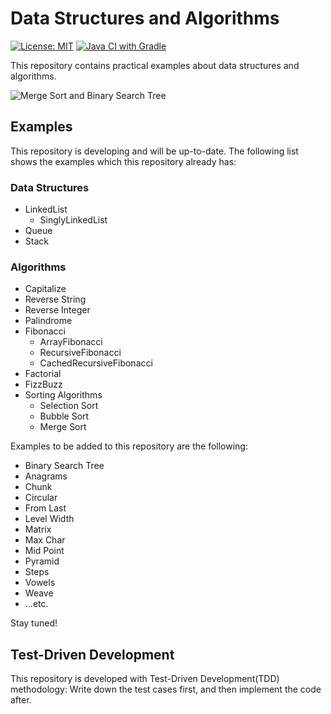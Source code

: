# Data Structures and Algorithms

[![License: MIT](https://img.shields.io/badge/License-MIT-yellow.svg)](https://github.com/chinhung/pointwave/blob/master/LICENSE)
[![Java CI with Gradle](https://github.com/chinhung/data-structures-and-algorithms/actions/workflows/gradle.yml/badge.svg)](https://github.com/chinhung/data-structures-and-algorithms/actions/workflows/gradle.yml)

This repository contains practical examples about data structures and algorithms.

![Merge Sort and Binary Search Tree](https://i.imgur.com/c2SPknr.png)

## Examples

This repository is developing and will be up-to-date. The following list shows the examples which this repository already has:

### Data Structures

- LinkedList
  - SinglyLinkedList
- Queue
- Stack

### Algorithms

- Capitalize
- Reverse String
- Reverse Integer
- Palindrome
- Fibonacci
  - ArrayFibonacci
  - RecursiveFibonacci
  - CachedRecursiveFibonacci
- Factorial
- FizzBuzz
- Sorting Algorithms
  - Selection Sort
  - Bubble Sort
  - Merge Sort

Examples to be added to this repository are the following:

- Binary Search Tree
- Anagrams
- Chunk
- Circular
- From Last
- Level Width
- Matrix
- Max Char
- Mid Point
- Pyramid
- Steps
- Vowels
- Weave
- ...etc.

Stay tuned!
  
## Test-Driven Development

This repository is developed with Test-Driven Development(TDD) methodology: Write down the test cases first, and then implement the code after.